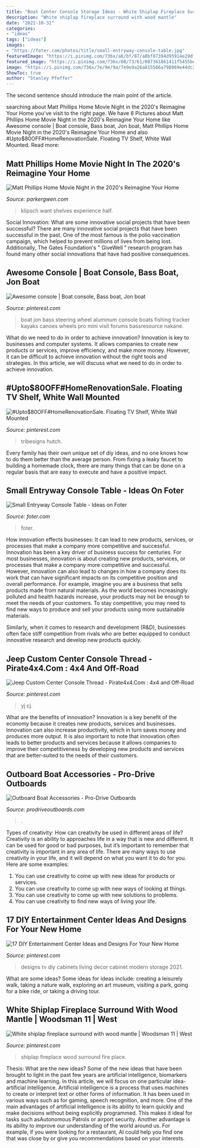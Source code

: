 ```yaml
---
title: "Boat Center Console Storage Ideas - White Shiplap Fireplace Surround With Wood Mantle"
description: "White shiplap fireplace surround with wood mantle"
date: "2022-10-31"
categories:
- "ideas"
tags: ["ideas"]
images:
- "https://foter.com/photos/title/small-entryway-console-table.jpg"
featuredImage: "https://i.pinimg.com/736x/a8/bf/87/a8bf87394d95914e29dfbad6d193b2bf--custom-center-console-forum-jeep.jpg"
featured_image: "https://i.pinimg.com/736x/08/73/61/087361861411f5455be42e2ebdc5ed73.jpg"
image: "https://i.pinimg.com/736x/7e/9e/9a/7e9e9a26a815566a798969e44dc22691--fireplace-ideas-with-shiplap-shiplap-fire-place.jpg"
ShowToc: true
author: "Stanley Pfeffer"
---
```



The second sentence should introduce the main point of the article.

	

		
searching about Matt Phillips Home Movie Night in the 2020&#039;s Reimagine Your Home you've visit to the right page. We have 8 Pictures about Matt Phillips Home Movie Night in the 2020&#039;s Reimagine Your Home like Awesome console | Boat console, Bass boat, Jon boat, Matt Phillips Home Movie Night in the 2020&#039;s Reimagine Your Home and also #Upto$80OFF#HomeRenovationSale. Floating TV Shelf, White Wall Mounted. Read more:
		
    
## Matt Phillips Home Movie Night In The 2020&#039;s Reimagine Your Home

<img loading=lazy src="http://cdn.shopify.com/s/files/1/1920/1103/articles/Klipsch_Bar48_Lifestyle_26_1024x1024.jpg?v=1581275383" onerror="this.onerror=null;this.src='https://tse4.mm.bing.net/th?id=OIP.QuAjNhJ62BR-btwNbOAVzQHaHZ&amp;pid=15.1';" alt="Matt Phillips Home Movie Night in the 2020&#039;s Reimagine Your Home">

_Source: parkergwen.com_

>klipsch want shelves experience half. 

	

Social Innovation: What are some innovative social projects that have been successful?
There are many innovative social projects that have been successful in the past. One of the most famous is the polio vaccination campaign, which helped to prevent millions of lives from being lost. Additionally, The Gates Foundation's " GiveWell " research program has found many other social innovations that have had positive consequences.

    
## Awesome Console | Boat Console, Bass Boat, Jon Boat

<img loading=lazy src="https://i.pinimg.com/736x/3f/04/c1/3f04c1f040f680d1bc414fd3224eb684.jpg" onerror="this.onerror=null;this.src='https://tse1.mm.bing.net/th?id=OIP.n6ib7_zqBI2oCkwtbKd_QQHaJ4&amp;pid=15.1';" alt="Awesome console | Boat console, Bass boat, Jon boat">

_Source: pinterest.com_

>boat jon bass steering wheel aluminum console boats fishing tracker kayaks canoes wheels pro mini visit forums bassresource nakane. 

	

What do we need to do in order to achieve innovation?
Innovation is key to businesses and computer systems. It allows companies to create new products or services, improve efficiency, and make more money. However, it can be difficult to achieve innovation without the right tools and strategies. In this article, we will discuss what we need to do in order to achieve innovation.

    
## #Upto$80OFF#HomeRenovationSale. Floating TV Shelf, White Wall Mounted

<img loading=lazy src="https://i.pinimg.com/736x/08/73/61/087361861411f5455be42e2ebdc5ed73.jpg" onerror="this.onerror=null;this.src='https://tse3.mm.bing.net/th?id=OIP.61MMwPVDK5BdcaPz_zhYEQHaHa&amp;pid=15.1';" alt="#Upto$80OFF#HomeRenovationSale. Floating TV Shelf, White Wall Mounted">

_Source: pinterest.com_

>tribesigns hutch. 

	

Every family has their own unique set of diy ideas, and no one knows how to do them better than the average person. From fixing a leaky faucet to building a homemade clock, there are many things that can be done on a regular basis that are easy to execute and have a positive impact.

    
## Small Entryway Console Table - Ideas On Foter

<img loading=lazy src="https://foter.com/photos/title/small-entryway-console-table.jpg" onerror="this.onerror=null;this.src='https://tse3.mm.bing.net/th?id=OIP.fuoPIDvWilPul6q_XLIemAHaLH&amp;pid=15.1';" alt="Small Entryway Console Table - Ideas on Foter">

_Source: foter.com_

>foter. 

	

How innovation effects businesses: It can lead to new products, services, or processes that make a company more competitive and successful.
Innovation has been a key driver of business success for centuries. For most businesses, innovation is about creating new products, services, or processes that make a company more competitive and successful. However, innovation can also lead to changes in how a company does its work that can have significant impacts on its competitive position and overall performance.
For example, imagine you are a business that sells products made from natural materials. As the world becomes increasingly polluted and health hazards increase, your products may not be enough to meet the needs of your customers. To stay competitive, you may need to find new ways to produce and sell your products using more sustainable materials.

Similarly, when it comes to research and development (R&D), businesses often face stiff competition from rivals who are better equipped to conduct innovative research and develop new products quickly.

    
## Jeep Custom Center Console Thread - Pirate4x4.Com : 4x4 And Off-Road

<img loading=lazy src="https://i.pinimg.com/736x/a8/bf/87/a8bf87394d95914e29dfbad6d193b2bf--custom-center-console-forum-jeep.jpg" onerror="this.onerror=null;this.src='https://tse2.mm.bing.net/th?id=OIP.muUHz3K9C5-ZU9rG6n5tuwHaFj&amp;pid=15.1';" alt="Jeep Custom Center Console Thread - Pirate4x4.Com : 4x4 and Off-Road">

_Source: pinterest.com_

>yj cj. 

	

What are the benefits of innovation?
Innovation is a key benefit of the economy because it creates new products, services and businesses. Innovation can also increase productivity, which in turn saves money and produces more output. It is also important to note that innovation often leads to better products and services because it allows companies to improve their competitiveness by developing new products and services that are better-suited to the needs of their customers.

    
## Outboard Boat Accessories - Pro-Drive Outboards

<img loading=lazy src="https://prodriveoutboards.com/wp-content/uploads/2016/02/boatacc_rodbox.jpg" onerror="this.onerror=null;this.src='https://tse2.mm.bing.net/th?id=OIP.jCUR7B_5Ae1z3U2RGyHZLwHaFx&amp;pid=15.1';" alt="Outboard Boat Accessories - Pro-Drive Outboards">

_Source: prodriveoutboards.com_

>. 

	

Types of creativity: How can creativity be used in different areas of life?
Creativity is an ability to approaches life in a way that is new and different. It can be used for good or bad purposes, but it’s important to remember that creativity is important in any area of life. There are many ways to use creativity in your life, and it will depend on what you want it to do for you. Here are some examples: 
1. You can use creativity to come up with new ideas for products or services.
2. You can use creativity to come up with new ways of looking at things.
3. You can use creativity to come up with new solutions to problems.
4. You can use creativity to find new ways of living your life.

    
## 17 DIY Entertainment Center Ideas And Designs For Your New Home

<img loading=lazy src="https://i.pinimg.com/originals/f7/7e/f0/f77ef0791097166e0669c64034bbb2d9.jpg" onerror="this.onerror=null;this.src='https://tse4.mm.bing.net/th?id=OIP.LgknhKqkr2O0dlmatoAAVQHaLH&amp;pid=15.1';" alt="17 DIY Entertainment Center Ideas and Designs For Your New Home">

_Source: pinterest.com_

>designs tv diy cabinets living decor cabinet modern storage 2021. 

	

What are some ideas?
Some ideas for ideas include: creating a leisurely walk, taking a nature walk, exploring an art museum, visiting a park, going for a bike ride, or taking a driving tour.

    
## White Shiplap Fireplace Surround With Wood Mantle | Woodsman 11 | West

<img loading=lazy src="https://i.pinimg.com/736x/7e/9e/9a/7e9e9a26a815566a798969e44dc22691--fireplace-ideas-with-shiplap-shiplap-fire-place.jpg" onerror="this.onerror=null;this.src='https://tse1.mm.bing.net/th?id=OIP.XnlduswKm-vW-DWt_B1_PAHaLH&amp;pid=15.1';" alt="White shiplap fireplace surround with wood mantle | Woodsman 11 | West">

_Source: pinterest.com_

>shiplap fireplace wood surround fire place. 

	

Thesis: What are the new ideas?
Some of the new ideas that have been brought to light in the past few years are artificial intelligence, biomarkers and machine learning. In this article, we will focus on one particular idea- artificial intelligence. Artificial intelligence is a process that uses machines to create or interpret text or other forms of information. It has been used in various ways such as for gaming, speech recognition, and more. 
One of the main advantages of artificial intelligence is its ability to learn quickly and make decisions without being explicitly programmed. This makes it ideal for tasks such asAutonomous Patrols or airport security. Another advantage is its ability to improve our understanding of the world around us. For example, if you were looking for a restaurant, AI could help you find one that was close by or give you recommendations based on your interests.

